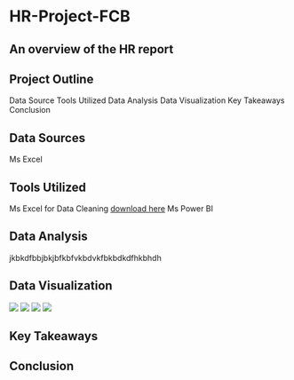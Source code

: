 # HR-Project-FCB
## An overview of the HR report
## Project Outline
  Data Source
  Tools Utilized
  Data Analysis
  Data Visualization
  Key Takeaways
  Conclusion
## Data Sources
Ms Excel 

## Tools Utilized
Ms Excel for Data Cleaning [download here](https://micrsoft.com)
Ms Power BI

## Data Analysis
jkbkdfbbjbkjbfkbfvkbdvkfbkbdkdfhkbhdh

## Data Visualization
![](HR1)
![](HR2)
![](HR3)
![](HR4)

##  Key Takeaways


## Conclusion


